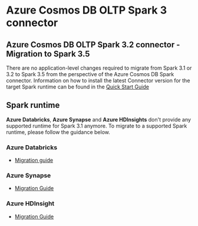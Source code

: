 # Azure Cosmos DB OLTP Spark 3 connector

## Azure Cosmos DB OLTP Spark 3.2 connector - Migration to Spark 3.5
There are no application-level changes required to migrate from Spark 3.1 or 3.2 to Spark 3.5 from the perspective of the Azure Cosmos DB Spark connector. Information on how to install the latest Connector version for the target Spark runtime can be found in the [Quick Start Guide](https://github.com/Azure/azure-sdk-for-java/blob/main/sdk/cosmos/azure-cosmos-spark_3_2-12/docs/quick-start.md)

## Spark runtime
**Azure Databricks**, **Azure Synapse** and **Azure HDInsights** don't provide any supported runtime for Spark 3.1 anymore. To migrate to a supported Spark runtime, please follow the guidance below.

### Azure Databricks
- [Migration guide](https://learn.microsoft.com/azure/databricks/release-notes/runtime/#apache-spark-migration-guidance)

### Azure Synapse
- [Migration Guide](https://learn.microsoft.com/azure/synapse-analytics/spark/apache-spark-version-support#migration-between-apache-spark-versions---support)

### Azure HDInsight
- [Migration Guide](https://learn.microsoft.com/azure/hdinsight/hdinsight-upgrade-cluster)